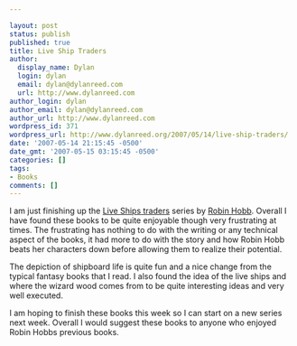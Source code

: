 ```yaml
---

layout: post
status: publish
published: true
title: Live Ship Traders
author:
  display_name: Dylan
  login: dylan
  email: dylan@dylanreed.com
  url: http://www.dylanreed.com
author_login: dylan
author_email: dylan@dylanreed.com
author_url: http://www.dylanreed.com
wordpress_id: 371
wordpress_url: http://www.dylanreed.org/2007/05/14/live-ship-traders/
date: '2007-05-14 21:15:45 -0500'
date_gmt: '2007-05-15 03:15:45 -0500'
categories: []
tags:
- Books
comments: []
---
```


I am just finishing up the [Live Ships traders][1] series by [Robin Hobb][2]. Overall I have found these books to be quite enjoyable though very frustrating at times. The frustrating has nothing to do with the writing or any technical aspect of the books, it had more to do with the story and how Robin Hobb beats her characters down before allowing them to realize their potential.

   [1]: http://amazon.com/s/ref=nb_ss_gw/104-6952931-8091901?url=search-alias%3Daps&field-keywords=liveship+traders&Go.x=0&Go.y=0&Go=Go
   [2]: http://www.robinhobb.com/

The depiction of shipboard life is quite fun and a nice change from the typical fantasy books that I read. I also found the idea of the live ships and where the wizard wood comes from to be quite interesting ideas and very well executed.

I am hoping to finish these books this week so I can start on a new series next week. Overall I would suggest these books to anyone who enjoyed Robin Hobbs previous books.
